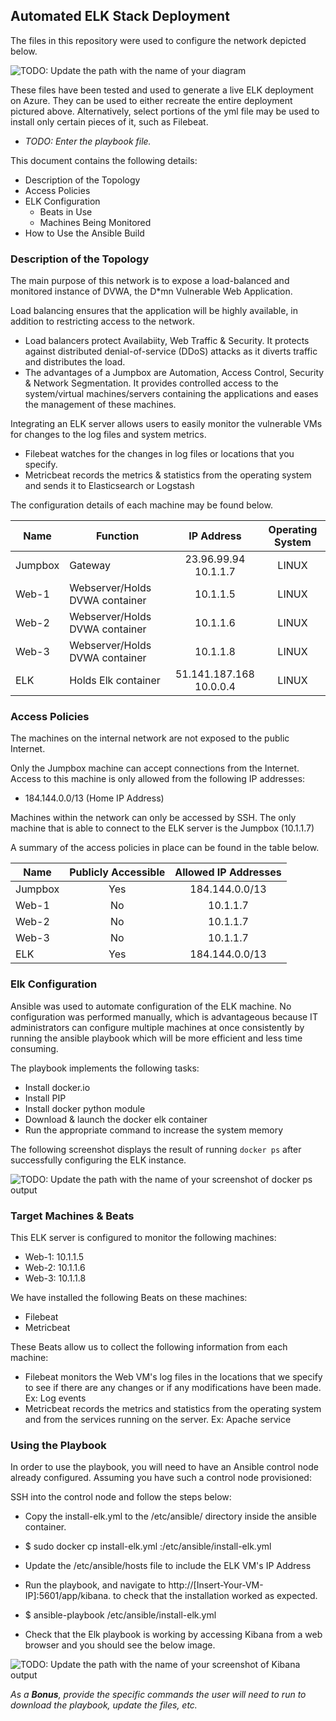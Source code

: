 ## Automated ELK Stack Deployment

The files in this repository were used to configure the network depicted below.

![TODO: Update the path with the name of your diagram](Images/diagram_filename.png)

These files have been tested and used to generate a live ELK deployment on Azure. They can be used to either recreate the entire deployment pictured above. Alternatively, select portions of the yml file may be used to install only certain pieces of it, such as Filebeat.

  - _TODO: Enter the playbook file._

This document contains the following details:
- Description of the Topology
- Access Policies
- ELK Configuration
  - Beats in Use
  - Machines Being Monitored
- How to Use the Ansible Build


### Description of the Topology

The main purpose of this network is to expose a load-balanced and monitored instance of DVWA, the D*mn Vulnerable Web Application.

Load balancing ensures that the application will be highly available, in addition to restricting access to the network.
- Load balancers protect Availabiity, Web Traffic & Security. It protects against distributed denial-of-service (DDoS) attacks as it diverts traffic and distributes the load. 
- The advantages of a Jumpbox are Automation, Access Control, Security & Network Segmentation. It provides controlled access to the system/virtual machines/servers containing the applications and eases the management of these machines.

Integrating an ELK server allows users to easily monitor the vulnerable VMs for changes to the log files and system metrics.
- Filebeat watches for the changes in log files or locations that you specify. 
- Metricbeat records the metrics & statistics from the operating system and sends it to Elasticsearch or Logstash

The configuration details of each machine may be found below.

| Name    | Function                       |          IP Address          | Operating System |
|---------|--------------------------------|:----------------------------:|:----------------:|
| Jumpbox | Gateway                        |   23.96.99.94 <br> 10.1.1.7  |       LINUX      |
| Web-1   | Webserver/Holds DVWA container |           10.1.1.5           |       LINUX      |
| Web-2   | Webserver/Holds DVWA container |           10.1.1.6           |       LINUX      |
| Web-3   | Webserver/Holds DVWA container |           10.1.1.8           |       LINUX      |
| ELK     | Holds Elk container            | 51.141.187.168 <br> 10.0.0.4 |       LINUX      |

### Access Policies

The machines on the internal network are not exposed to the public Internet. 

Only the Jumpbox machine can accept connections from the Internet. Access to this machine is only allowed from the following IP addresses:
- 184.144.0.0/13 (Home IP Address)

Machines within the network can only be accessed by SSH. 
The only machine that is able to connect to the ELK server is the Jumpbox (10.1.1.7)

A summary of the access policies in place can be found in the table below.

| Name    | Publicly Accessible | Allowed IP Addresses |
|---------|:-------------------:|:--------------------:|
| Jumpbox |         Yes         |    184.144.0.0/13    |
| Web-1   |          No         |       10.1.1.7       |
| Web-2   |          No         |       10.1.1.7       |
| Web-3   |          No         |       10.1.1.7       |
| ELK     |         Yes         |    184.144.0.0/13    |

### Elk Configuration

Ansible was used to automate configuration of the ELK machine. No configuration was performed manually, which is advantageous because IT administrators can configure multiple machines at once consistently by running the ansible playbook which will be more efficient and less time consuming. 

The playbook implements the following tasks:

- Install docker.io
- Install PIP
- Install docker python module
- Download & launch the docker elk container
- Run the appropriate command to increase the system memory

The following screenshot displays the result of running `docker ps` after successfully configuring the ELK instance.

![TODO: Update the path with the name of your screenshot of docker ps output](Images/docker_ps_output.png)

### Target Machines & Beats
This ELK server is configured to monitor the following machines:
- Web-1: 10.1.1.5
- Web-2: 10.1.1.6
- Web-3: 10.1.1.8

We have installed the following Beats on these machines:
- Filebeat
- Metricbeat

These Beats allow us to collect the following information from each machine:
- Filebeat monitors the Web VM's log files in the locations that we specify to see if there are any changes or if any modifications have been made. Ex: Log events
- Metricbeat records the metrics and statistics from the operating system and from the services running on the server. Ex: Apache service

### Using the Playbook
In order to use the playbook, you will need to have an Ansible control node already configured. Assuming you have such a control node provisioned: 

SSH into the control node and follow the steps below:

- Copy the install-elk.yml to the /etc/ansible/ directory inside the ansible container.
- $ sudo docker cp install-elk.yml
    <NameOfContainer>:/etc/ansible/install-elk.yml

- Update the /etc/ansible/hosts file to include the ELK VM's IP Address

- Run the playbook, and navigate to http://[Insert-Your-VM-IP]:5601/app/kibana. to check that the installation worked as expected.

- $ ansible-playbook /etc/ansible/install-elk.yml
- Check that the Elk playbook is working by accessing Kibana from a web browser and you should see the below image.

![TODO: Update the path with the name of your screenshot of Kibana output](Images/docker_ps_output.png)


_As a **Bonus**, provide the specific commands the user will need to run to download the playbook, update the files, etc._